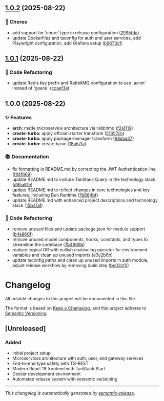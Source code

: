 ## [1.0.2](https://github.com/DKeken/axion-stack/compare/v1.0.1...v1.0.2) (2025-08-22)

### 🔧 Chores

- add support for 'chore' type in release configuration
  ([2995fda](https://github.com/DKeken/axion-stack/commit/2995fda866dd586ecefe529354c3a1cccda7c604))
- update Dockerfiles and tsconfig for auth and user services, add Playwright
  configuration, add Grafana setup
  ([b9673cf](https://github.com/DKeken/axion-stack/commit/b9673cfcd83c6e40114974a57ca7ac3fd8c5215a))

## [1.0.1](https://github.com/DKeken/axion-stack/compare/v1.0.0...v1.0.1) (2025-08-22)

### 🔨 Code Refactoring

- update Redis key prefix and RabbitMQ configuration to use 'axion' instead of
  'gearai'
  ([ccaef3e](https://github.com/DKeken/axion-stack/commit/ccaef3e67854af4c8362f57ea94f1b5b7f73d1de))

## 1.0.0 (2025-08-22)

### ✨ Features

- **arch:** made microservice architecture via rabbitmq
  ([f2a1119](https://github.com/DKeken/axion-stack/commit/f2a11192adbf701cde89bc3dfa547d3e88ce58c2))
- **create-turbo:** apply official-starter transform
  ([51657cb](https://github.com/DKeken/axion-stack/commit/51657cb459ffb0a1262061c6378f8345e5e77ef8))
- **create-turbo:** apply package-manager transform
  ([98daa37](https://github.com/DKeken/axion-stack/commit/98daa37790b784b1b9e4c1e8eab0a84e249299d9))
- **create-turbo:** create basic
  ([18a57fa](https://github.com/DKeken/axion-stack/commit/18a57fa0c06d1dba6be4e8fa82099c260b4632d1))

### 📚 Documentation

- fix formatting in README.md by correcting the JWT Authentication line
  ([f44f669](https://github.com/DKeken/axion-stack/commit/f44f669535ca223f66a0e3715c864577cd4e7e66))
- update README.md to include TanStack Query in the technology stack
  ([d95a81e](https://github.com/DKeken/axion-stack/commit/d95a81e13446fb4da1904bfb150376fffda39f40))
- update README.md to reflect changes in core technologies and key features,
  including Bun Runtime
  ([7b884bf](https://github.com/DKeken/axion-stack/commit/7b884bf6c8463c663c54e159a575a6157bf60df0))
- update README.md with enhanced project descriptions and technology stack
  ([15b41af](https://github.com/DKeken/axion-stack/commit/15b41af520cbbf90ed56cca2a9c6cb28d42d3950))

### 🔨 Code Refactoring

- remove unused files and update package.json for module support
  ([b4a960f](https://github.com/DKeken/axion-stack/commit/b4a960f4901fec216ad019332f9304ccaf863308))
- remove unused model components, hooks, constants, and types to streamline the
  codebase
  ([7b4969b](https://github.com/DKeken/axion-stack/commit/7b4969b9752a5f9d2e62c36ca2c86b896fd03309))
- replace logical OR with nullish coalescing operator for environment variables
  and clean up unused imports
  ([a3e2b8b](https://github.com/DKeken/axion-stack/commit/a3e2b8b21638752ab9fd680f1e8fe9d8ac1471fc))
- update tsconfig paths and clean up unused imports in auth module, adjust
  release workflow by removing build step
  ([be03cf0](https://github.com/DKeken/axion-stack/commit/be03cf09c925d6c1c8e102d56d59dd700c46abd1))

# Changelog

All notable changes to this project will be documented in this file.

The format is based on [Keep a Changelog](https://keepachangelog.com/en/1.0.0/),
and this project adheres to
[Semantic Versioning](https://semver.org/spec/v2.0.0.html).

## [Unreleased]

### Added

- Initial project setup
- Microservices architecture with auth, user, and gateway services
- End-to-end type safety with TS-REST
- Modern React 19 frontend with TanStack Start
- Docker development environment
- Automated release system with semantic versioning

---

_This changelog is automatically generated by
[semantic-release](https://semantic-release.gitbook.io/)._
